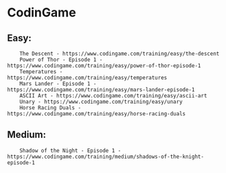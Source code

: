 # CodinGame

## Easy:
		The Descent - https://www.codingame.com/training/easy/the-descent
		Power of Thor - Episode 1 - https://www.codingame.com/training/easy/power-of-thor-episode-1
		Temperatures - https://www.codingame.com/training/easy/temperatures
		Mars Lander - Episode 1 - https://www.codingame.com/training/easy/mars-lander-episode-1
		ASCII Art - https://www.codingame.com/training/easy/ascii-art
		Unary - https://www.codingame.com/training/easy/unary
		Horse Racing Duals - https://www.codingame.com/training/easy/horse-racing-duals

## Medium:
		Shadow of the Night - Episode 1 - https://www.codingame.com/training/medium/shadows-of-the-knight-episode-1
